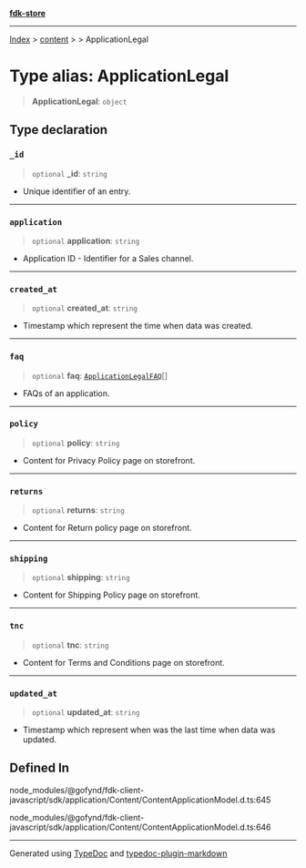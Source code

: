 [**fdk-store**](../../../README.md)
***

[Index](../../../API.md) > [content](../../README.md) > [<internal>](../README.md) > ApplicationLegal

# Type alias: ApplicationLegal

> **ApplicationLegal**: `object`

## Type declaration

### `_id`

> `optional` **\_id**: `string`

- Unique identifier of an entry.

***

### `application`

> `optional` **application**: `string`

- Application ID - Identifier for a Sales channel.

***

### `created_at`

> `optional` **created\_at**: `string`

- Timestamp which represent the time when
data was created.

***

### `faq`

> `optional` **faq**: [`ApplicationLegalFAQ`](type-alias.ApplicationLegalFAQ.md)[]

- FAQs of an application.

***

### `policy`

> `optional` **policy**: `string`

- Content for Privacy Policy page on storefront.

***

### `returns`

> `optional` **returns**: `string`

- Content for Return policy page on storefront.

***

### `shipping`

> `optional` **shipping**: `string`

- Content for Shipping Policy page on storefront.

***

### `tnc`

> `optional` **tnc**: `string`

- Content for Terms and Conditions page on storefront.

***

### `updated_at`

> `optional` **updated\_at**: `string`

- Timestamp which represent when was the last
time when data was updated.

## Defined In

node\_modules/@gofynd/fdk-client-javascript/sdk/application/Content/ContentApplicationModel.d.ts:645

node\_modules/@gofynd/fdk-client-javascript/sdk/application/Content/ContentApplicationModel.d.ts:646

***
Generated using [TypeDoc](https://typedoc.org/) and [typedoc-plugin-markdown](https://www.npmjs.com/package/typedoc-plugin-markdown)
